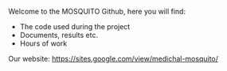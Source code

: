 Welcome to the MOSQUITO Github, here you will find:
- The code used during the project
- Documents, results etc.
- Hours of work

Our website: https://sites.google.com/view/medichal-mosquito/
